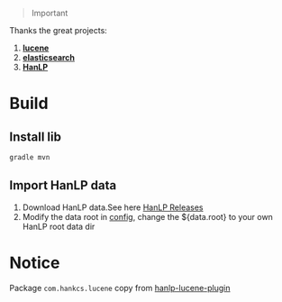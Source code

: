 > Important

Thanks the great projects:
1. [**lucene**](https://github.com/apache/lucene-solr)
2. [**elasticsearch**](https://github.com/elastic/elasticsearch)
3. [**HanLP**](https://github.com/hankcs/HanLP)

# Build

## Install lib
 ```bash
gradle mvn
```

## Import HanLP data

1. Download HanLP data.See here [HanLP Releases](https://github.com/hankcs/HanLP/releases)
2. Modify the data root in [config](config/hanlp.properties), change the ${data.root} to your own HanLP root data dir

# Notice

Package `com.hankcs.lucene` copy from [hanlp-lucene-plugin](https://github.com/hankcs/hanlp-lucene-plugin)
